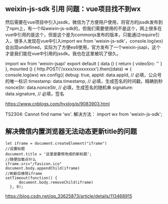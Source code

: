 ## weixin-js-sdk 引用 问题：vue项目找不到wx

然后需要在vue项目中引入jssdk，微信为了方便用户使用，将官方的jssdk发布到了npm上，有一个叫weixin-js-sdk的，但我们需要使用的不是这个，网上很多在vue中引用的是这个，但是这个是为commonjs发布的版本，只能通过require引入，很多人发现在vue中引入import wx from 'weixin-js-sdk'，console.log(wx)会出现undefined，实际为了方便es6使用，官方发布了一个weixin-jsapi，这个才是我们能在vue中引用的jssdk。我也在这里被坑了很久。

import wx from 'weixin-jsapi'
export default {
  data () {
    return {
      videoSrc: ''
    }
  },
  mounted () {
    http.POST('/xxxx/xxxxxxxxx').then((data) => {
      console.log(wx)
      wx.config({
        debug: true,
        appId: data.appId, // 必填，公众号的唯一标识
        timestamp: data.timestamp, // 必填，生成签名的时间戳，精确到秒
        nonceStr: data.nonceStr, // 必填，生成签名的随机串
        signature: data.signature, // 必填，签名

https://www.cnblogs.com/hyxlog/p/9083903.html

TS2304: Cannot find name 'wx'.
解决方法：
import wx from 'weixin-js-sdk';

## 解决微信内置浏览器无法动态更新title的问题
```javacript
let iframe = document.createElement("iframe")
//设置标题
document.title = '这里是要修改成的新标题';
//随便加载点什么
iframe.src="/favicon.ico"
document.body.appendChild(iframe)
//刷新后移除iframe
setTimeout(function() {
      document.body.removeChild(iframe)
  }, 0);
```
https://blog.csdn.net/qq_33625873/article/details/113468915